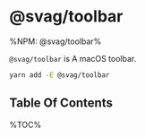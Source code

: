 # @svag/toolbar

%NPM: @svag/toolbar%

`@svag/toolbar` is A macOS toolbar.

```sh
yarn add -E @svag/toolbar
```

## Table Of Contents

%TOC%
